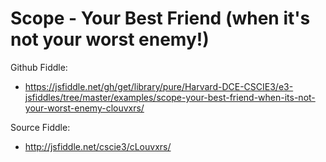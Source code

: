 # Scope - Your Best Friend (when it's not your worst enemy!)

Github Fiddle:
- https://jsfiddle.net/gh/get/library/pure/Harvard-DCE-CSCIE3/e3-jsfiddles/tree/master/examples/scope-your-best-friend-when-its-not-your-worst-enemy-clouvxrs/

Source Fiddle:
- http://jsfiddle.net/cscie3/cLouvxrs/

